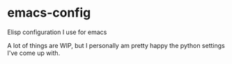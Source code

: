 # emacs-config

Elisp configuration I use for emacs

A lot of things are WIP, but I personally am pretty happy the python settings I've come up with.
